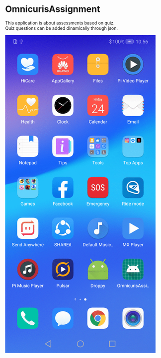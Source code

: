 # OmnicurisAssignment
This application is about assessments based on quiz.<br/>
Quiz questions can be added dinamically through json.

![](sample.gif)
